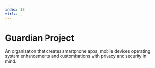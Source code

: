 ```yaml
---
index: 18
title: _
---
```

# Guardian Project

An organisation that creates smartphone apps, mobile devices operating system enhancements and customisations with privacy and security in mind.